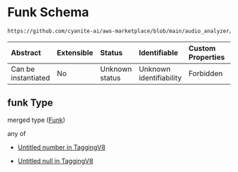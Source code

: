 # Funk Schema

```txt
https://github.com/cyanite-ai/aws-marketplace/blob/main/audio_analyzer/schemes/marketplace_v1/schema/TaggingV8.schema.json#/$defs/SubgenreScoresV1/properties/funk
```



| Abstract            | Extensible | Status         | Identifiable            | Custom Properties | Additional Properties | Access Restrictions | Defined In                                                                     |
| :------------------ | :--------- | :------------- | :---------------------- | :---------------- | :-------------------- | :------------------ | :----------------------------------------------------------------------------- |
| Can be instantiated | No         | Unknown status | Unknown identifiability | Forbidden         | Allowed               | none                | [TaggingV8.schema.json\*](../out/TaggingV8.schema.json "open original schema") |

## funk Type

merged type ([Funk](taggingv8-defs-subgenrescoresv1-properties-funk.md))

any of

* [Untitled number in TaggingV8](taggingv8-defs-subgenrescoresv1-properties-funk-anyof-0.md "check type definition")

* [Untitled null in TaggingV8](taggingv8-defs-subgenrescoresv1-properties-funk-anyof-1.md "check type definition")
